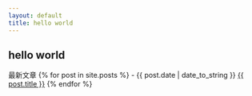 ```yaml
---
layout: default
title: hello world
---
```


## hello world

最新文章
{% for post in site.posts %}
    - {{ post.date | date_to_string }} <a href="{{ site.baseurl }}{{ post.url }}">{{ post.title }}</a></li>
{% endfor %}
